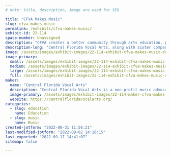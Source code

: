 ```yaml
---
# note: title, description, image are used for SEO

title: "CFVA Makes Music"
slug: cfva-makes-music
permalink: /exhibits/cfva-makes-music/
exhibit-id: 22-114
space-number: Unassigned
description: "CFVA creates a better community through arts education, performance and appreciation."
description-long: "Central Florida Vocal Arts, along with sister company Opera del Sol are using our platform in the performing arts to build a better Central Florida community through education, performance and appreciation.  A non-profit music advocacy organization, we are dedicated to re-imagining to future of vocal arts.  We provide the highest quality training to artists of all ages, while also offering performance opportunities to emerging and professional artists. We use the arts to create tangible social good in our community. "
image: /assets/images/exhibit-images/22-114-exhibit-cfva-makes-music-duo-logo-color-large.png
image-primary: 
  small: /assets/images/exhibit-images/22-114-exhibit-cfva-makes-music-duo-logo-color-small.png
  medium: /assets/images/exhibit-images/22-114-exhibit-cfva-makes-music-duo-logo-color-medium.png
  large: /assets/images/exhibit-images/22-114-exhibit-cfva-makes-music-duo-logo-color-large.png
  full: /assets/images/exhibit-images/22-114-exhibit-cfva-makes-music-duo-logo-color-full.png
maker: 
  name: "Central Florida Vocal Arts"
  description: "Central Florida Vocal Arts is a non-profit music advocacy organization, dedicated to providing the highest quality training to young artists, while also providing performance opportunities to currently emerging artists of all ages. We are creating a continuing life cycle for the vocal arts in Central Florida through a three step model. The first step, Education and Training introduces young artists to the arts. Through our educational initiatives, we develop students’ talent, passion and confidence. Our Mainstage Productions provide a transition period for students, ages 8-18, to emerge on stage alongside local, professional talent. Our life cycle culminates with Opera del Sol, offering innovative productions in unexpected places, challenging perceptions of who the operatic performer and audience member are and what defines the genre as a whole."
  image-primary: /assets/images/exhibit-images/22-114-maker-cfva-makes-music-cfva-color-transparent-2-medium.png
  website: https://centralfloridavocalarts.org/
categories: 
  - slug: education
    name: Education
  - slug: music
    name: Music
created-jotform: "2022-08-31 11:56:21"
last-modified-jotform: "2022-09-02 14:16:15"
last-exported: "2022-09-17 14:41:07"
sitemap: false

---
```

